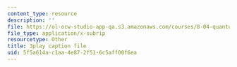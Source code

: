 ```yaml
---
content_type: resource
description: ''
file: https://ol-ocw-studio-app-qa.s3.amazonaws.com/courses/8-04-quantum-physics-i-spring-2013/5f5a614ac1aa4e872f516c5aff00f6ea_mLe8YCnUed4.srt
file_type: application/x-subrip
resourcetype: Other
title: 3play caption file
uid: 5f5a614a-c1aa-4e87-2f51-6c5aff00f6ea
---
```

